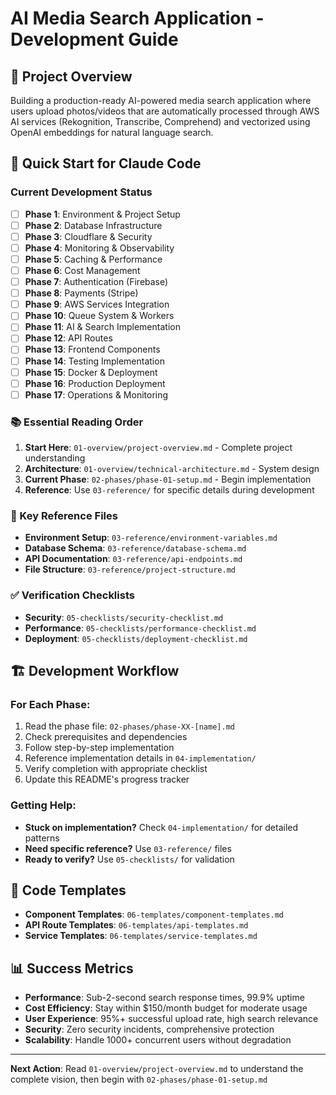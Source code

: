# AI Media Search Application - Development Guide

## 🎯 Project Overview
Building a production-ready AI-powered media search application where users upload photos/videos that are automatically processed through AWS AI services (Rekognition, Transcribe, Comprehend) and vectorized using OpenAI embeddings for natural language search.

## 🚀 Quick Start for Claude Code

### Current Development Status
- [ ] **Phase 1**: Environment & Project Setup
- [ ] **Phase 2**: Database Infrastructure  
- [ ] **Phase 3**: Cloudflare & Security
- [ ] **Phase 4**: Monitoring & Observability
- [ ] **Phase 5**: Caching & Performance
- [ ] **Phase 6**: Cost Management
- [ ] **Phase 7**: Authentication (Firebase)
- [ ] **Phase 8**: Payments (Stripe)
- [ ] **Phase 9**: AWS Services Integration
- [ ] **Phase 10**: Queue System & Workers
- [ ] **Phase 11**: AI & Search Implementation
- [ ] **Phase 12**: API Routes
- [ ] **Phase 13**: Frontend Components
- [ ] **Phase 14**: Testing Implementation
- [ ] **Phase 15**: Docker & Deployment
- [ ] **Phase 16**: Production Deployment
- [ ] **Phase 17**: Operations & Monitoring

### 📚 Essential Reading Order
1. **Start Here**: `01-overview/project-overview.md` - Complete project understanding
2. **Architecture**: `01-overview/technical-architecture.md` - System design
3. **Current Phase**: `02-phases/phase-01-setup.md` - Begin implementation
4. **Reference**: Use `03-reference/` for specific details during development

### 🔧 Key Reference Files
- **Environment Setup**: `03-reference/environment-variables.md`
- **Database Schema**: `03-reference/database-schema.md`
- **API Documentation**: `03-reference/api-endpoints.md`
- **File Structure**: `03-reference/project-structure.md`

### ✅ Verification Checklists
- **Security**: `05-checklists/security-checklist.md`
- **Performance**: `05-checklists/performance-checklist.md`
- **Deployment**: `05-checklists/deployment-checklist.md`

## 🏗️ Development Workflow

### For Each Phase:
1. Read the phase file: `02-phases/phase-XX-[name].md`
2. Check prerequisites and dependencies
3. Follow step-by-step implementation
4. Reference implementation details in `04-implementation/`
5. Verify completion with appropriate checklist
6. Update this README's progress tracker

### Getting Help:
- **Stuck on implementation?** Check `04-implementation/` for detailed patterns
- **Need specific reference?** Use `03-reference/` files
- **Ready to verify?** Use `05-checklists/` for validation

## 🎨 Code Templates
- **Component Templates**: `06-templates/component-templates.md`
- **API Route Templates**: `06-templates/api-templates.md`
- **Service Templates**: `06-templates/service-templates.md`

## 📊 Success Metrics
- **Performance**: Sub-2-second search response times, 99.9% uptime
- **Cost Efficiency**: Stay within $150/month budget for moderate usage
- **User Experience**: 95%+ successful upload rate, high search relevance
- **Security**: Zero security incidents, comprehensive protection
- **Scalability**: Handle 1000+ concurrent users without degradation

---

**Next Action**: Read `01-overview/project-overview.md` to understand the complete vision, then begin with `02-phases/phase-01-setup.md`
